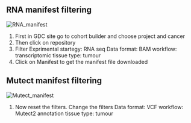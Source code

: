 
## RNA manifest filtering
![RNA_manifest](https://github.com/user-attachments/assets/895c0016-8872-430f-bf79-02b9344c570c)

1. First in GDC site go to cohort builder and choose project and cancer
2. Then click on repository
3. Filter
   Exprimental startegy: RNA seq
   Data format: BAM
   workflow: transcriptomic
   tissue type: tumour
4. Click on Manifest to get the manifest file downloaded
   
## Mutect manifest filtering 
![Mutect_manifest](https://github.com/user-attachments/assets/529a7b01-d6df-4fb2-9625-88aa889c1d1a)

1. Now reset the filters. Change the filters
   Data format: VCF
   workflow: Mutect2 annotation
   tissue type: tumour


